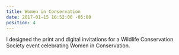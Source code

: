 ```yaml
---
title: Women in Conservation
date: 2017-01-15 16:52:00 -05:00
position: 4
---
```


I designed the print and digital invitations for a Wildlife Conservation Society event celebrating Women in Conservation.